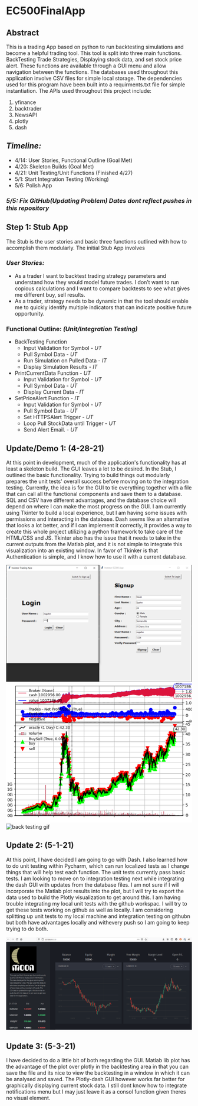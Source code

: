 # EC500FinalApp

## Abstract

This is a trading App based on python to run backtesting simulations and become a helpful trading tool. This tool is split into three main functions. BackTesting Trade Strategies, Displaying stock data, and set stock price alert. These functions are available through a GUI menu and allow navigation between the functions. The databases used throughout this application involve CSV files for simple local storage. The dependencies used for this program have been built into a requirments.txt file for simple instantiation. The APIs used throughout this project include:

1. yfinance
2. backtrader
3. NewsAPI
4. plotly
5. dash

## *Timeline:*

- 4/14: User Stories, Functional Outline (Goal Met)
- 4/20: Skeleton Builds (Goal Met)
- 4/21: Unit Testing/Unit Functions (Finished 4/27)
- 5/1: Start Integration Testing (Working)
- 5/6: Polish App

### *5/5: Fix GitHub(Updating Problem) Dates dont reflect pushes in this repository*

## Step 1: Stub App

The Stub is the user stories and basic three functions outlined with how to accomplish them modularly. The initial Stub App involves

### *User Stories:*

- As a trader I want to backtest trading strategy parameters and understand how they would model future trades. I don’t want to run copious calculations and I want to compare backtests to see what gives me different buy, sell results.
- As a trader, strategy needs to be dynamic in that the tool should enable me to quickly identify multiple indicators that can indicate positive future opportunity.

### Functional Outline: *(Unit/Integration Testing)*

- BackTesting Function
  - Input Validation for Symbol - *UT*
  - Pull Symbol Data - *UT*
  - Run Simulation on Pulled Data - *IT*
  - Display Simulation Results - *IT*
- PrintCurrentData Function - *UT*
  - Input Validation for Symbol - *UT*
  - Pull Symbol Data - *UT*
  - Display Current Data - *IT*
- SetPriceAlert Function - *IT*
  - Input Validation for Symbol - *UT*
  - Pull Symbol Data - *UT*
  - Set HTTPSAlert Trigger - *UT*
  - Loop Pull StockData until Trigger - *UT*
  - Send Alert Email. - *UT*

## Update/Demo 1: (4-28-21)

At this point in development, much of the application's functionality has at least a skeleton build. The GUI leaves a lot to be desired. In the Stub, I outlined the basic functionality. Trying to build things out modularly prepares the unit tests' overall success before moving on to the integration testing. Currently, the idea is for the GUI to tie everything together with a file that can call all the functional components and save them to a database. SQL and CSV have different advantages, and the database choice will depend on where I can make the most progress on the GUI. I am currently using Tkinter to build a local experience, but I am having some issues with permissions and interacting in the database. Dash seems like an alternative that looks a lot better, and if I can implement it correctly, it provides a way to create this whole project utilizing a python framework to take care of the HTML/CSS and JS. Tkinter also has the issue that it needs to take in the current outputs from the Matlab plot, and it is not simple to integrate this visualization into an existing window. In favor of Tkinker is that Authentication is simple, and I know how to use it with a current database.

![tkinker GUI login](/Documents/loginGUI.PNG "tkinker GUI login")
![plot figure](/Documents/BTTestingFig.png "plot figure")
![back testing gif](/Documents/BackTestingExample.gif "back testing gif")

## Update 2: (5-1-21)

At this point, I have decided I am going to go with Dash. I also learned how to do unit testing within Pycharm, which can run localized tests as I change things that will help test each function. The unit tests currently pass basic tests. I am looking to move on to integration testing next while integrating the dash GUI with updates from the database files. I am not sure if I will incorporate the Matlab plot results into the plot, but I will try to export the data used to build the Plotly visualization to get around this. I am having trouble integrating my local unit tests with the github workspac. I will try to get these tests working on github as well as locally. I am considering splitting up unit tests to my local machine and integration testing on githubn but both have advantages locally and withevery push so I am going to keep trying to do both.

![back testing gif](/Documents/Dash-Demo.png "a title")

## Update 3: (5-3-21)

I have decided to do a little bit of both regarding the GUI. Matlab lib plot has the advantage of the plot over plotly in the backtesting area in that you can save the file and its nice to view the backtesting in a window in which it can be analysed and saved. The Plotly-dash GUI however works far better for graphically displaying current stock data. I still dont know how to integrate notifications menu but I may just leave it as a consol function given theres no visual element.
